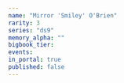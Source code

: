 ```yaml
---
name: "Mirror 'Smiley' O'Brien"
rarity: 3
series: "ds9"
memory_alpha: ""
bigbook_tier:
events:
in_portal: true
published: false
---
```

